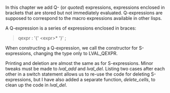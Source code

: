 In this chapter we add Q- (or *quoted*) expressions, expressions enclosed in brackets that are stored but not immediately evaluated.  Q-expressions are supposed to correspond to the macro expressions available in other lisps.

A Q-expression is a series of expressions enclosed in braces:

>  qexpr  : '{' \<expr>* '}' ;

When constructing a Q-expression, we call the constructor for S-expressions, changing the type only to LVAL_QEXPR.

Printing and deletion are almost the same as for S-expressions.  Minor tweaks must be made to *lval_add* and *lval_del*.  Listing two cases after each other in a switch statement allows us to re-use the code for deleting S-expressions, but I have also added a separate function, *delete_cells*, to clean up the code in *lval_del*.